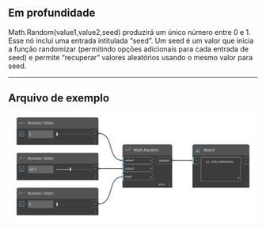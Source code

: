 ## Em profundidade
Math.Random(value1,value2,seed) produzirá um único número entre 0 e 1. Esse nó inclui uma entrada intitulada “seed”. Um seed é um valor que inicia a função randomizar (permitindo opções adicionais para cada entrada de seed) e permite “recuperar” valores aleatórios usando o mesmo valor para seed.
___
## Arquivo de exemplo

![Math.Random2](./DSCore.Math.Random%28value1%2C%20value2%2C%20seed%29_img.png)
